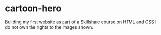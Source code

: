 # cartoon-hero
Building my first website  as part of a Skillshare course on HTML and CSS
I do not own the rights to the images shown.
